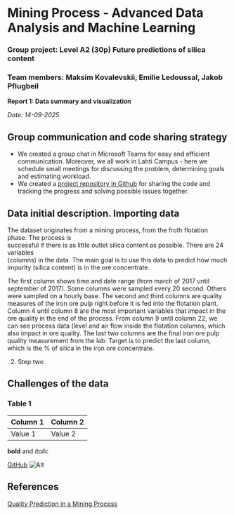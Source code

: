 # Mining Process - Advanced Data Analysis and Machine Learning 
### Group project: Level A2 (30p) Future predictions of silica content
### Team members: Maksim Kovalevskii, Emilie Ledoussal, Jakob Pflugbeil 

**Report 1: Data summary and visualization** 

*Date: 14-09-2025*
## Group communication and code sharing strategy
- We created a group chat in Microsoft Teams for easy and efficient communication. Moreover, we all work in Lahti Campus - here we schedule small meetings for discussing the problem, determining goals and estimating workload. 
- We created a [project repository in Github](https://github.com/EmiliLed/Advanced-Data-Analysis-Mining-Project) for sharing the code and tracking the progress and solving possible issues together. 

## Data initial description. Importing data
The	dataset	originates	from	a	mining	process,	from	the	froth	flotation	phase.	The	process	is	
successful	 if	 there	 is	 as	 little	 outlet	 silica	 content	 as	 possible.	 There	 are	 24	 variables	
(columns)	in	the	data.	The main goal is to use this data to predict how much impurity (silica content) is in the ore concentrate.

The first column shows time and date range (from march of 2017 until september of 2017). Some columns were sampled every 20 second. Others were sampled on a hourly base. The second and third columns are quality measures of the iron ore pulp right before it is fed into the flotation plant. Column 4 until column 8 are the most important variables that impact in the ore quality in the end of the process. From column 9 until column 22, we can see process data (level and air flow inside the flotation columns, which also impact in ore quality. The last two columns are the final iron ore pulp quality measurement from the lab.
Target is to predict the last column, which is the % of silica in the iron ore concentrate.

2. Step two

## Challenges of the data

### Table 1  
| Column 1 | Column 2 |
|----------|----------|
| Value 1  | Value 2  |

**bold** and *italic*

[GitHub](https://github.com)
![Alt](image.png)

## References
[Quality Prediction in a Mining Process](https://www.kaggle.com/datasets/edumagalhaes/quality-prediction-in-a-mining-process/data)

